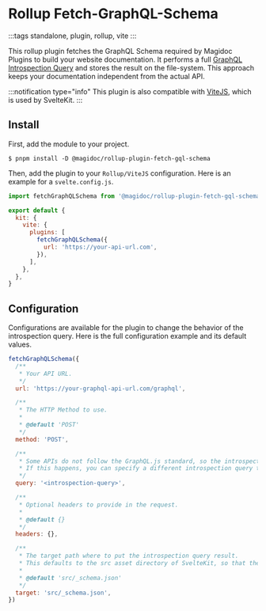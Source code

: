 # Rollup Fetch-GraphQL-Schema

:::tags
standalone, plugin, rollup, vite
:::

This rollup plugin fetches the GraphQL Schema required by Magidoc Plugins to build your website documentation. It performs a full [GraphQL Introspection Query](https://graphql.org/learn/introspection/) and stores the result on the file-system. This approach keeps your documentation independent from the actual API.

:::notification type="info"
This plugin is also compatible with [ViteJS](https://vitejs.dev/), which is used by SvelteKit.
:::

## Install

First, add the module to your project.

```shell-session
$ pnpm install -D @magidoc/rollup-plugin-fetch-gql-schema
```

Then, add the plugin to your `Rollup/ViteJS` configuration. Here is an example for a `svelte.config.js`.

```javascript
import fetchGraphQLSchema from '@magidoc/rollup-plugin-fetch-gql-schema'

export default {
  kit: {
    vite: {
      plugins: [
        fetchGraphQLSchema({
          url: 'https://your-api-url.com',
        }),
      ],
    },
  },
}
```

## Configuration

Configurations are available for the plugin to change the behavior of the introspection query. Here is the full configuration example and its default values.

```javascript
fetchGraphQLSchema({
  /**
   * Your API URL.
   */
  url: 'https://your-graphql-api-url.com/graphql',

  /**
   * The HTTP Method to use.
   *
   * @default 'POST'
   */
  method: 'POST',

  /**
   * Some APIs do not follow the GraphQL.js standard, so the introspection may be invalid for your API.
   * If this happens, you can specify a different introspection query to use.
   */
  query: '<introspection-query>',

  /**
   * Optional headers to provide in the request.
   *
   * @default {}
   */
  headers: {},

  /**
   * The target path where to put the introspection query result.
   * This defaults to the src asset directory of SvelteKit, so that the asset can be imported directly.
   *
   * @default 'src/_schema.json'
   */
  target: 'src/_schema.json',
})
```
